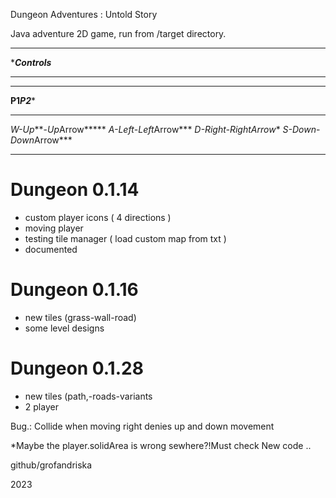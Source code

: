 Dungeon Adventures : Untold Story 

Java adventure 2D game, run from /target directory. 


***************************
**********Controls*********
***************************
***************************
******P1***********P2******
***************************
**W*-*Up****-*Up*Arrow*****
**A*-*Left**-*Left*Arrow*** 
**D*-*Right*-*Right*Arrow**
**S*-*Down**-*Down*Arrow***
***************************


# Dungeon 0.1.14
- custom player icons ( 4 directions )
- moving player
- testing tile manager ( load custom map from txt )
- documented



# Dungeon 0.1.16
- new tiles (grass-wall-road)
- some level designs

# Dungeon 0.1.28
- new tiles (path,-roads-variants
- 2 player

Bug.:
Collide when moving right denies up and down movement

*Maybe the player.solidArea is wrong sewhere?!Must check New code ..





github/grofandriska

2023
